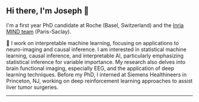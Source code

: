 ## Hi there, I'm Joseph 👋

I'm a first year PhD candidate at Roche (Basel, Switzerland) and the [Inria MIND team](https://team.inria.fr/mind/) (Paris-Saclay). 

:brain:	I work on interpretable machine learning, focusing on applications to neuro-imaging and causal inference. I am interested in statistical machine learning, causal inference, and interpretable AI, particularly emphasizing statistical inference for variable importance. My research also delves into brain functional imaging, especially EEG, and the application of deep learning techniques.
Before my PhD, I interned at Siemens Healthineers in Princeton, NJ, working on deep reinforcement learning approaches to assist liver tumor surgeries.

---

<!--
**jpaillard/jpaillard** is a ✨ _special_ ✨ repository because its `README.md` (this file) appears on your GitHub profile.

Here are some ideas to get you started:

- 🔭 I’m currently working on ...
- 🌱 I’m currently learning ...
- 👯 I’m looking to collaborate on ...
- 🤔 I’m looking for help with ...
- 💬 Ask me about ...
- 📫 How to reach me: ...
- 😄 Pronouns: ...
- ⚡ Fun fact: ...
-->

